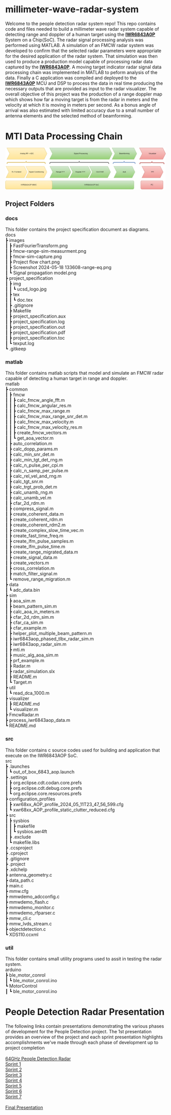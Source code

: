 # millimeter-wave-radar-system
Welcome to the people detection radar system repo! This repo contains code and files needed to build a millimeter wave radar system capable of detecting range and doppler of a human target using the **[IWR6843A0P](https://www.ti.com/tool/IWR6843AOPEVM#description)** System on a Chip(SoC). The radar signal processing analysis was performed using MATLAB. A simulation of an FMCW radar system was developed to confirm that the selected radar parameters were appropriate for the desired application of the radar system. That simulation was then used to produce a production model capable of processing radar data captured by the **[IWR6843A0P](https://www.ti.com/tool/IWR6843AOPEVM#description)**. A moving target indicator radar signal data processing chain was implemented in MATLAB to peform analysis of the data. Finally a C application was compiled and deployed to the **[IWR6843A0P](https://www.ti.com/tool/IWR6843AOPEVM#description)** MCU and DSP to process the data in real time producing the necessary outputs that are provided as input to the radar visualizer. The overall objective of this project was the production of a range doppler map which shows how far a moving target is from the radar in meters and the velocity at which it is moving in meters per second. As a bonus angle of arrival was also estimated with limited accuracy due to a small number of antenna elements and the selected method of beamforming.

# MTI Data Processing Chain
<img src="docs/images/MTI-Data-Proc-Chain-HW-SP.png"/>

## Project Folders
### docs
This folder contains the project specification document as diagrams.<br />
docs<br />
┣ images<br />
┃ ┣ FastFourierTransform.png<br />
┃ ┣ fmcw-range-sim-measurment.png<br />
┃ ┣ fmcw-sim-capture.png<br />
┃ ┣ Project flow chart.png<br />
┃ ┣ Screenshot 2024-05-18 133608-range-eq.png<br />
┃ ┗ Signal propagation model.png<br />
┣ project_specification<br />
┃ ┣ img<br />
┃ ┃ ┗ ucsd_logo.jpg<br />
┃ ┣ tex<br />
┃ ┃ ┗ doc.tex<br />
┃ ┣ .gitignore<br />
┃ ┣ Makefile<br />
┃ ┣ project_specification.aux<br />
┃ ┣ project_specification.log<br />
┃ ┣ project_specification.out<br />
┃ ┣ project_specification.pdf<br />
┃ ┣ project_specification.toc<br />
┃ ┗ texput.log<br />
┗ .gitkeep
### matlab
This folder contains matlab scripts that model and simulate an FMCW radar capable of detecting a human target in range and doppler.<br />
matlab<br />
 ┣ common<br />
 ┃ ┣ fmcw<br />
 ┃ ┃ ┣ calc_fmcw_angle_fft.m<br />
 ┃ ┃ ┣ calc_fmcw_angular_res.m<br />
 ┃ ┃ ┣ calc_fmcw_max_range.m<br />
 ┃ ┃ ┣ calc_fmcw_max_range_snr_det.m<br />
 ┃ ┃ ┣ calc_fmcw_max_velocity.m<br />
 ┃ ┃ ┣ calc_fmcw_max_velocity_res.m<br />
 ┃ ┃ ┣ create_fmcw_vectors.m<br />
 ┃ ┃ ┗ get_aoa_vector.m<br />
 ┃ ┣ auto_correlation.m<br />
 ┃ ┣ calc_dopp_params.m<br />
 ┃ ┣ calc_min_snr_det.m<br />
 ┃ ┣ calc_min_tgt_det_rng.m<br />
 ┃ ┣ calc_n_pulse_per_cpi.m<br />
 ┃ ┣ calc_n_samp_per_pulse.m<br />
 ┃ ┣ calc_rel_vel_and_rng.m<br />
 ┃ ┣ calc_tgt_snr.m<br />
 ┃ ┣ calc_trgt_prob_det.m<br />
 ┃ ┣ calc_unamb_rng.m<br />
 ┃ ┣ calc_unamb_vel.m<br />
 ┃ ┣ cfar_2d_rdm.m<br />
 ┃ ┣ compress_signal.m<br />
 ┃ ┣ create_coherent_data.m<br />
 ┃ ┣ create_coherent_rdm.m<br />
 ┃ ┣ create_coherent_rdm2.m<br />
 ┃ ┣ create_complex_slow_time_vec.m<br />
 ┃ ┣ create_fast_time_freq.m<br />
 ┃ ┣ create_lfm_pulse_samples.m<br />
 ┃ ┣ create_lfm_pulse_time.m<br />
 ┃ ┣ create_range_migrated_data.m<br />
 ┃ ┣ create_signal_data.m<br />
 ┃ ┣ create_vectors.m<br />
 ┃ ┣ cross_correlation.m<br />
 ┃ ┣ match_filter_signal.m<br />
 ┃ ┗ remove_range_migration.m<br />
 ┣ data<br />
 ┃ ┗ adc_data.bin<br />
 ┣ sim<br />
 ┃ ┣ aoa_sim.m<br />
 ┃ ┣ beam_pattern_sim.m<br />
 ┃ ┣ calc_aoa_in_meters.m<br />
 ┃ ┣ cfar_2d_rdm_sim.m<br />
 ┃ ┣ cfar_ca_sim.m<br />
 ┃ ┣ cfar_example.m<br />
 ┃ ┣ helper_plot_multiple_beam_pattern.m<br />
 ┃ ┣ iwr6843aop_phased_tlbx_radar_sim.m<br />
 ┃ ┣ iwr6843aop_radar_sim.m<br />
 ┃ ┣ mti.m<br />
 ┃ ┣ music_alg_aoa_sim.m<br />
 ┃ ┣ prf_example.m<br />
 ┃ ┣ Radar.m<br />
 ┃ ┣ radar_simulation.slx<br />
 ┃ ┣ README.m<br />
 ┃ ┗ Target.m<br />
 ┣ util<br />
 ┃ ┗ read_dca_1000.m<br />
 ┣ visualizer<br />
 ┃ ┣ README.md<br />
 ┃ ┗ visualizer.m<br />
 ┣ FmcwRadar.m<br />
 ┣ process_iwr6843aop_data.m<br />
 ┗ README.md<br />
### src
This folder contains c source codes used for building and application that execute on the IWR6843AOP SoC.<br />
src<br />
 ┣ .launches<br />
 ┃ ┗ out_of_box_6843_aop.launch<br />
 ┣ .settings<br />
 ┃ ┣ org.eclipse.cdt.codan.core.prefs<br />
 ┃ ┣ org.eclipse.cdt.debug.core.prefs<br />
 ┃ ┗ org.eclipse.core.resources.prefs<br />
 ┣ configuration_profiles<br />
 ┃ ┣ xwr68xx_AOP_profile_2024_05_11T23_47_56_599.cfg<br />
 ┃ ┗ xwr68xx_AOP_profile_static_clutter_reduced.cfg<br />
 ┣ src<br />
 ┃ ┣ sysbios<br />
 ┃ ┃ ┣ makefile<br />
 ┃ ┃ ┗ sysbios.aer4ft<br />
 ┃ ┣ .exclude<br />
 ┃ ┗ makefile.libs<br />
 ┣ .ccsproject<br />
 ┣ .cproject<br />
 ┣ .gitignore<br />
 ┣ .project<br />
 ┣ .xdchelp<br />
 ┣ antenna_geometry.c<br />
 ┣ data_path.c<br />
 ┣ main.c<br />
 ┣ mmw.cfg<br />
 ┣ mmwdemo_adcconfig.c<br />
 ┣ mmwdemo_flash.c<br />
 ┣ mmwdemo_monitor.c<br />
 ┣ mmwdemo_rfparser.c<br />
 ┣ mmw_cli.c<br />
 ┣ mmw_lvds_stream.c<br />
 ┣ objectdetection.c<br />
 ┗ XDS110.ccxml<br />
### util
This folder contains small utility programs used to assit in testing the radar system. <br />
arduino<br />
 ┣ ble_motor_conrol<br />
 ┃ ┗ ble_motor_conrol.ino<br />
 ┗ MotorControl<br />
 ┃ ┗ ble_motor_conrol.ino<br />

# People Detection Radar Presentation
The following links contain presentations demonstrating the various phases of development for the People Detection project. The 1st presentation provides an overview of the project and each sprint presentation highlights accomplishments we've made through each phase of development up to project completion
<br />
<br />
[64GHz People Detection Radar](https://docs.google.com/presentation/d/1UIobzvt940PiRzJJoqzG_jstFSM7m4pV/edit?usp=drive_link&ouid=112085791097240071479&rtpof=true&sd=true)
<br />
[Sprint 1](https://docs.google.com/presentation/d/17Z4IEgLOOTPaDsA3-klGJfAxYMCZCAKe/edit?usp=drive_link&ouid=112085791097240071479&rtpof=true&sd=true)
<br />
[Sprint 2](https://docs.google.com/presentation/d/12oHWV6L4Eyr7IAybFQ9ZD15lLnU75F-t/edit?usp=drive_link&ouid=112085791097240071479&rtpof=true&sd=true)
<br />
[Sprint 3](https://docs.google.com/presentation/d/18pwAkHE_p4_Qab5gMU5JxtgKBYnQPv2Z/edit?usp=drive_link&ouid=112085791097240071479&rtpof=true&sd=true)
<br />
[Sprint 4](https://docs.google.com/presentation/d/182JTYqSuuebc5cSZfN3FYDypfgK6dsb8/edit?usp=drive_link&ouid=112085791097240071479&rtpof=true&sd=true)
<br />
[Sprint 5](https://docs.google.com/presentation/d/1BEKzpFS6jXvX48bXmcZpeML1otvU0zG0/edit?usp=drive_link&ouid=112085791097240071479&rtpof=true&sd=true)
<br />
[Sprint 6](https://docs.google.com/presentation/d/1BQ_VSe1GsIoxJrYLUMS8agz4udzsNNxs/edit?usp=drive_link&ouid=112085791097240071479&rtpof=true&sd=true)
<br />
[Sprint 7](https://docs.google.com/presentation/d/1vSYEG_gKn_QH3Cs1vhudIISilF88ROOK/edit?usp=sharing&ouid=112085791097240071479&rtpof=true&sd=true)
<br />
<br />
[Final Presentation](https://drive.google.com/file/d/1-2rGQtX42mz8FN6Se58B0nz1l1jNucHP/view?usp=sharing)
<br />



